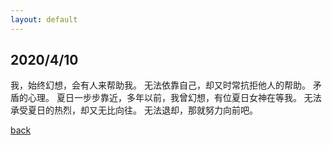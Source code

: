 ```yaml
---
layout: default
---
```


## 2020/4/10

我，始终幻想，会有人来帮助我。
无法依靠自己，却又时常抗拒他人的帮助。
矛盾的心理。
夏日一步步靠近，多年以前，我曾幻想，有位夏日女神在等我。
无法承受夏日的热烈，却又无比向往。
无法退却，那就努力向前吧。

[back](../index.html)